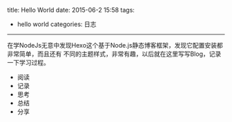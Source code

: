 title: Hello World
date: 2015-06-2 15:58
tags:
- hello world
categories: 日志
---
在学NodeJs无意中发现Hexo这个基于Node.js静态博客框架，发现它配置安装都非常简单，而且还有
不同的主题样式，非常有趣，以后就在这里写写Blog，记录一下学习过程。

* 阅读
* 记录 
* 思考  
* 总结
* 分享
